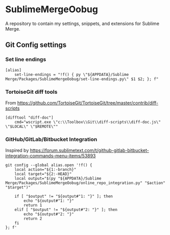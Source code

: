 # SublimeMergeOobug

A repository to contain my settings, snippets, and extensions for Sublime Merge.

## Git Config settings

### Set line endings
    [alias]
        set-line-endings = "!f() { py \"${APPDATA}/Sublime Merge/Packages/SublimeMergeOobug/set-line-endings.py\" $1 $2; }; f"

### TortoiseGit diff tools

From https://github.com/TortoiseGit/TortoiseGit/tree/master/contrib/diff-scripts

    [difftool "diff-doc"]
        cmd="wscript.exe \"c:\\Toolbox\\Git\\diff-scripts\\diff-doc.js\" \"$LOCAL\" \"$REMOTE\""

### GitHub/GitLab/Bitbucket Integration

Inspired by https://forum.sublimetext.com/t/github-gitlab-bitbucket-integration-commands-menu-items/53893

    git config --global alias.open '!f() {
        local action="${1:-branch}"
        local target="${2:-HEAD}"
        local output="$(py "${APPDATA}/Sublime Merge/Packages/SublimeMergeOobug/online_repo_integration.py" "$action" "$target")"

        if [ "$output" != "${output#"1: "}" ]; then
            echo "${output#"1: "}"
            return 1
        elif [ "$output" != "${output#"2: "}" ]; then
            echo "${output#"2: "}"
            return 2
        fi
    }; f'
